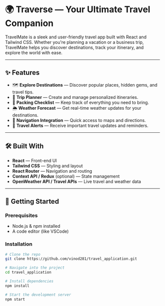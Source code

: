# 🌍 Traverse — Your Ultimate Travel Companion

TravelMate is a sleek and user-friendly travel app built with React and Tailwind CSS. Whether you're planning a vacation or a business trip, TravelMate helps you discover destinations, track your itinerary, and explore the world with ease.

---

## ✨ Features

- 🗺️ **Explore Destinations** — Discover popular places, hidden gems, and travel tips.
- 📅 **Trip Planner** — Create and manage personalized itineraries.
- 🧳 **Packing Checklist** — Keep track of everything you need to bring.
- 🌦️ **Weather Forecast** — Get real-time weather updates for your destinations.
- 🧭 **Navigation Integration** — Quick access to maps and directions.
- 🔔 **Travel Alerts** — Receive important travel updates and reminders.

---

## 🛠️ Built With

- **React** — Front-end UI
- **Tailwind CSS** — Styling and layout
- **React Router** — Navigation and routing
- **Context API / Redux** (optional) — State management
- **OpenWeather API / Travel APIs** — Live travel and weather data

---

## 🚀 Getting Started

### Prerequisites

- Node.js & npm installed
- A code editor (like VSCode)

### Installation

```bash
# Clone the repo
git clone https://github.com/vinod281/travel_application.git

# Navigate into the project
cd travel_application

# Install dependencies
npm install

# Start the development server
npm start
